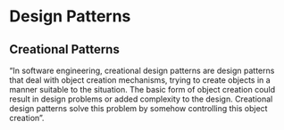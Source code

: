 <h1>Design Patterns</h1>
<h2> Creational Patterns </h2>
<p>“In software engineering, creational design patterns are design patterns that deal with object creation mechanisms, trying to create objects in a manner suitable to the situation. The basic form of object creation could result in design problems or added complexity to the design. Creational design patterns solve this problem by somehow controlling this object creation”.</p>
